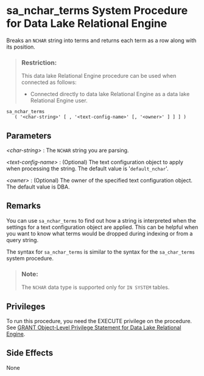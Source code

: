 <!-- loioa5fba8a784f21015abe39fe3a6d391ea -->

# sa\_nchar\_terms System Procedure for Data Lake Relational Engine

Breaks an `NCHAR` string into terms and returns each term as a row along with its position.



> ### Restriction:  
> This data lake Relational Engine procedure can be used when connected as follows:
> 
> -   Connected directly to data lake Relational Engine as a data lake Relational Engine user.



```
sa_nchar_terms
   ( '<char-string>' [ , '<text-config-name>' [, '<owner>' ] ] ] )
```



<a name="loioa5fba8a784f21015abe39fe3a6d391ea__iq_iquda_91"/>

## Parameters

 *<char-string\>*
 :   The `NCHAR` string you are parsing.

  *<text-config-name\>*
 :   \(Optional\) The text configuration object to apply when processing the string. The default value is '`default_nchar`'.

  *<owner\>*
 :   \(Optional\) The owner of the specified text configuration object. The default value is DBA.

 

<a name="loioa5fba8a784f21015abe39fe3a6d391ea__iq_iquda_92"/>

## Remarks

You can use `sa_nchar_terms` to find out how a string is interpreted when the settings for a text configuration object are applied. This can be helpful when you want to know what terms would be dropped during indexing or from a query string.

The syntax for `sa_nchar_terms` is similar to the syntax for the `sa_char_terms` system procedure.

> ### Note:  
> The `NCHAR` data type is supported only for `IN SYSTEM` tables.



<a name="loioa5fba8a784f21015abe39fe3a6d391ea__iq_iquda_93"/>

## Privileges

To run this procedure, you need the EXECUTE privilege on the procedure. See [GRANT Object-Level Privilege Statement for Data Lake Relational Engine](../080-sql-statements/grant-object-level-privilege-statement-for-data-lake-relational-engine-a3e154f.md).



<a name="loioa5fba8a784f21015abe39fe3a6d391ea__section_sfr_3ss_mbb"/>

## Side Effects

None

